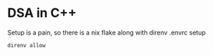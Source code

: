 # DSA in C++

Setup is a pain, so there is a nix flake along with direnv .envrc setup

```
direnv allow
```
